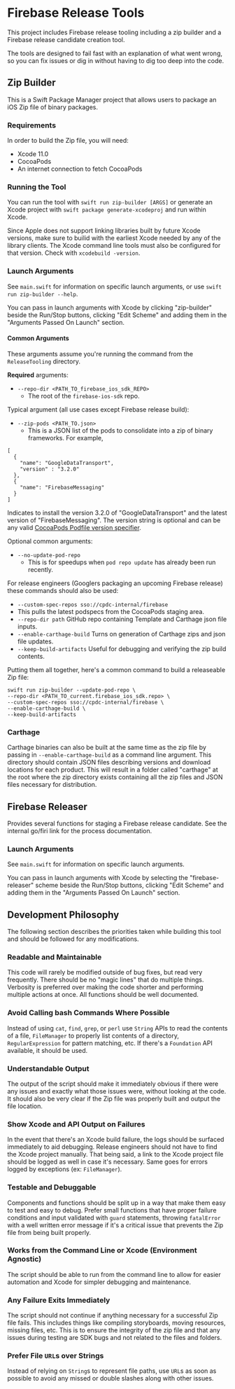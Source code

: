# Firebase Release Tools

This project includes Firebase release tooling including a zip builder and a
Firebase release candidate creation tool.

The tools are designed to fail fast with an explanation of what went wrong, so
you can fix issues or dig in without having to dig too deep into the code.

## Zip Builder

This is a Swift Package Manager project that allows users to package an iOS Zip file of binary
packages.

### Requirements

In order to build the Zip file, you will need:

- Xcode 11.0
- CocoaPods
- An internet connection to fetch CocoaPods

### Running the Tool

You can run the tool with `swift run zip-builder [ARGS]` or generate an Xcode project with
`swift package generate-xcodeproj` and run within Xcode.

Since Apple does not support linking libraries built by future Xcode versions, make sure to builid with the
earliest Xcode needed by any of the library clients. The Xcode command line tools must also be configured
for that version. Check with `xcodebuild -version`.

### Launch Arguments

See `main.swift`  for information on specific launch arguments,  or use  `swift run zip-builder --help`.

You can pass in launch arguments with Xcode by clicking "zip-builder" beside the Run/Stop buttons, clicking
"Edit Scheme" and adding them in the "Arguments Passed On Launch" section.

#### Common Arguments

These arguments assume you're running the command from the `ReleaseTooling` directory.

**Required** arguments:

- `--repo-dir <PATH_TO_firebase_ios_sdk_REPO>`
  - The root of the `firebase-ios-sdk` repo.

Typical argument (all use cases except Firebase release build):
- `--zip-pods <PATH_TO.json>`
  - This is a JSON list of the pods to consolidate into a zip of binary frameworks. For example,

```
[
  {
    "name": "GoogleDataTransport",
    "version" : "3.2.0"
  },
  {
    "name": "FirebaseMessaging"
  }
]
```

Indicates to install the version 3.2.0 of "GoogleDataTransport" and the latest
version of "FirebaseMessaging". The version string is optional and can be any
valid [CocoaPods Podfile version specifier](https://guides.cocoapods.org/syntax/podfile.html#pod).


Optional common arguments:
- `--no-update-pod-repo`
  - This is for speedups when `pod repo update` has already been run recently.

For release engineers (Googlers packaging an upcoming Firebase release) these commands should also be used:
-  `--custom-spec-repos sso://cpdc-internal/firebase`
  - This pulls the latest podspecs from the CocoaPods staging area.
- `--repo-dir path` GitHub repo containing Template and Carthage json file inputs.
- `--enable-carthage-build` Turns on generation of Carthage zips and json file updates.
- `--keep-build-artifacts` Useful for debugging and verifying the zip build contents.

Putting them all together, here's a common command to build a releaseable Zip file:

```
swift run zip-builder --update-pod-repo \
--repo-dir <PATH_TO_current.firebase_ios_sdk.repo> \
--custom-spec-repos sso://cpdc-internal/firebase \
--enable-carthage-build \
--keep-build-artifacts
```

### Carthage

Carthage binaries can also be built at the same time as the zip file by passing in `--enable-carthage-build`
as a command line argument. This directory should contain JSON files describing versions and download
locations for each product. This will result in a folder called "carthage" at the root where the zip directory exists
containing all the zip files and JSON files necessary for distribution.

## Firebase Releaser

Provides several functions for staging a Firebase release candidate. See the internal go/firi link
for the process documentation.

### Launch Arguments

See `main.swift`  for information on specific launch arguments.

You can pass in launch arguments with Xcode by selecting the  "firebase-releaser" scheme
beside the Run/Stop buttons, clicking "Edit Scheme" and adding them in the "Arguments Passed On Launch"
section.

## Development Philosophy

The following section describes the priorities taken while building this tool and should be followed
for any modifications.

### Readable and Maintainable
This code will rarely be modified outside of bug fixes, but read very frequently. There should be no
"magic lines" that do multiple things. Verbosity is preferred over making the code shorter and
performing multiple actions at once. All functions should be well documented.

### Avoid Calling bash Commands Where Possible
Instead of using `cat`, `find`, `grep`, or `perl` use `String` APIs to read the contents of a file,
`FileManager` to properly list contents of a directory, `RegularExpression` for pattern matching,
etc. If there's a `Foundation` API available, it should be used.

### Understandable Output
The output of the script should make it immediately obvious if there were any issues and exactly
what those issues were, without looking at the code. It should also be very clear if the Zip file
was properly built and output the file location.

### Show Xcode and API Output on Failures
In the event that there's an Xcode build failure, the logs should be surfaced immediately to aid
debugging. Release engineers should not have to find the Xcode project manually. That being said, a
link to the Xcode project file should be logged as well in case it's necessary. Same goes for errors
logged by exceptions (ex: `FileManager`).

### Testable and Debuggable
Components and functions should be split up in a way that make them easy to test and easy to debug.
Prefer small functions that have proper failure conditions and input validated with `guard`
statements, throwing `fatalError` with a well written error message if it's a critical issue that
prevents the Zip file from being built properly.

### Works from the Command Line or Xcode (Environment Agnostic)
The script should be able to run from the command line to allow for easier automation and Xcode for
simpler debugging and maintenance.

### Any Failure Exits Immediately
The script should not continue if anything necessary for a successful Zip file fails. This includes
things like compiling storyboards, moving resources, missing files, etc. This is to ensure the
integrity of the zip file and that any issues during testing are SDK bugs and not related to the
files and folders.

### Prefer File `URL`s over Strings
Instead of relying on `String`s to represent file paths, use `URL`s as soon as possible to avoid any
missed or double slashes along with other issues.
